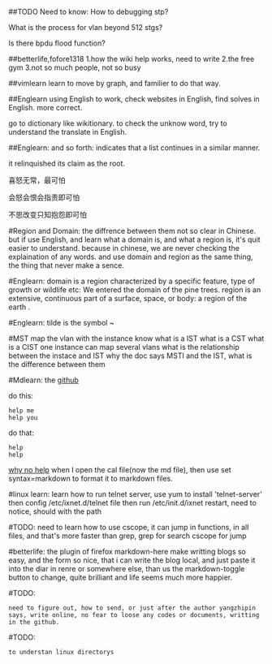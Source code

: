 ##TODO Need to know:
How to debugging stp?

What is the process for vlan beyond 512 stgs?

Is there bpdu flood function?

##betterlife,fofore1318
1.how the wiki help works, need to write
2.the free gym
3.not so much people, not so busy

##vimlearn
learn to move by graph, and familier to do that way.

##Englearn
using English to work, check websites in English, find solves in English.
more correct.

go to dictionary like wikitionary. to check the unknow word, try to understand the translate in English.


##Englearn: 
and so forth: indicates that a list continues in a similar manner.

it relinquished its claim as the root.


喜怒无常，最可怕

会怒会恨会指责即可怕

不思改变只知抱怨即可怕

#Region and Domain:
the diffrence between them not so clear in Chinese.
but if use English, and learn what a domain is, and what a region is, it's quit easier to understand.
because in chinese, we are never checking the explaination of any words.
and use domain and region as the same thing, the thing that never make a sence.

#Englearn:
domain is a region characterized by a specific feature, type of growth or wildlife
etc: We entered the domain of the pine trees.
region is an extensive, continuous part of a surface, space, or body: a region of the earth .

#Englearn:
tilde is the symbol ~


#MST
map the vlan with the instance
know what is a IST
what is a CST
what is a CIST
one instance can map several vlans
what is the relationship between the instace and IST
why the doc says MSTI and the IST, what is the difference between them

#Mdlearn:
the [github](github.com)

do this:

    help me
    help you

do that:

    help
    help 

[why no help](http://fofore.com)
when I open the cal file(now the md file), then use set syntax=markdown to format it to markdown files.



#linux learn:
learn how to run telnet server,
use yum to install 'telnet-server'
then config /etc/ixnet.d/telnet file
then run /etc/init.d/ixnet restart, need to notice, should with the path


#TODO:
    need to learn how to use cscope, it can jump in functions, in all files, and that's more faster than grep, grep for search cscope for jump


#betterlife:
the plugin of firefox markdown-here make writting blogs so easy, and the form so nice, that i can write the blog local, and just paste it into the diar in renre or somewhere else, than us the
markdown-toggle button to change, quite brilliant and life seems much more happier.

#TODO:
    
    need to figure out, how to send, or just after the author yangzhipin says, write online, no fear to loose any codes or documents, writting in the github.


#TODO:

    to understan linux directorys
